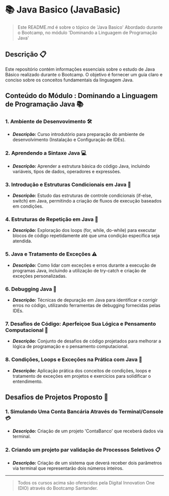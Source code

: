 # 📚 Java Basico (JavaBasic)

> Este README.md é sobre o tópico de 'Java Basico' Abordado durante o Bootcamp, no módulo 'Dominando a Linguagem de Programação Java'

## Descrição 📋

Este repositório contém informações essenciais sobre o estudo de Java Básico realizado durante o Bootcamp. O objetivo é fornecer um guia claro e conciso sobre os conceitos fundamentais da linguagem Java.

## Conteúdo do Módulo : Dominando a Linguagem de Programação Java 📚

### **1. Ambiente de Desenvovimento 🛠️**
- ***Descrição:*** Curso introdutório para preparação do ambiente de desenvolvimento (Instalação e Configuração de IDEs).

### **2. Aprendendo a Sintaxe Java 💻**
- ***Descrição:*** Aprender a estrutura básica do código Java, incluindo variáveis, tipos de dados, operadores e expressões.

### **3. Introdução e Estruturas Condicionais em Java 🔄**
- ***Descrição:*** Estudo das estruturas de controle condicionais (if-else, switch) em Java, permitindo a criação de fluxos de execução baseados em condições.

### **4. Estruturas de Repetição em Java 🔁**
- ***Descrição:*** Exploração dos loops (for, while, do-while) para executar blocos de código repetidamente até que uma condição específica seja atendida.

### **5. Java e Tratamento de Exceções ⚠️**
- ***Descrição:*** Como lidar com exceções e erros durante a execução de programas Java, incluindo a utilização de try-catch e criação de exceções personalizadas.

### **6. Debugging Java 🐞**
- ***Descrição:*** Técnicas de depuração em Java para identificar e corrigir erros no código, utilizando ferramentas de debugging fornecidas pelas IDEs.

### **7. Desafios de Código: Aperfeiçoe Sua Lógica e Pensamento Computacional 🧠**
- ***Descrição:*** Conjunto de desafios de código projetados para melhorar a lógica de programação e o pensamento computacional.

### **8. Condições, Loops e Exceções na Prática com Java 🧪**
- ***Descrição:*** Aplicação prática dos conceitos de condições, loops e tratamento de exceções em projetos e exercícios para solidificar o entendimento.

## Desafios de Projetos Proposto 🧩

### **1. Simulando Uma Conta Bancária Através do Terminal/Console 💳**
- ***Descrição:*** Criação de um projeto 'ContaBanco' que receberá dados via terminal.

### **2. Criando um projeto par validação de Processos Seletivos 📋**
- ***Descrição:*** Criação de um sistema que deverá receber dois parâmetros via terminal que representarão dois números inteiros.

-------------------------------------

> Todos os cursos acima são oferecidos pela Digital Innovation One (DIO) através do Bootcamp Santander.
